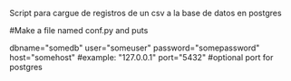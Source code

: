 Script para cargue de registros de un csv a la base de datos en postgres

#Make a file named conf.py and puts

dbname="somedb"
user="someuser"
password="somepassword"
host="somehost"   #example: "127.0.0.1"
port="5432" #optional port for postgres
